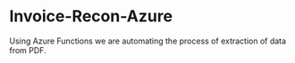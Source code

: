 # Invoice-Recon-Azure
Using Azure Functions we are automating the process of extraction of data from PDF.
